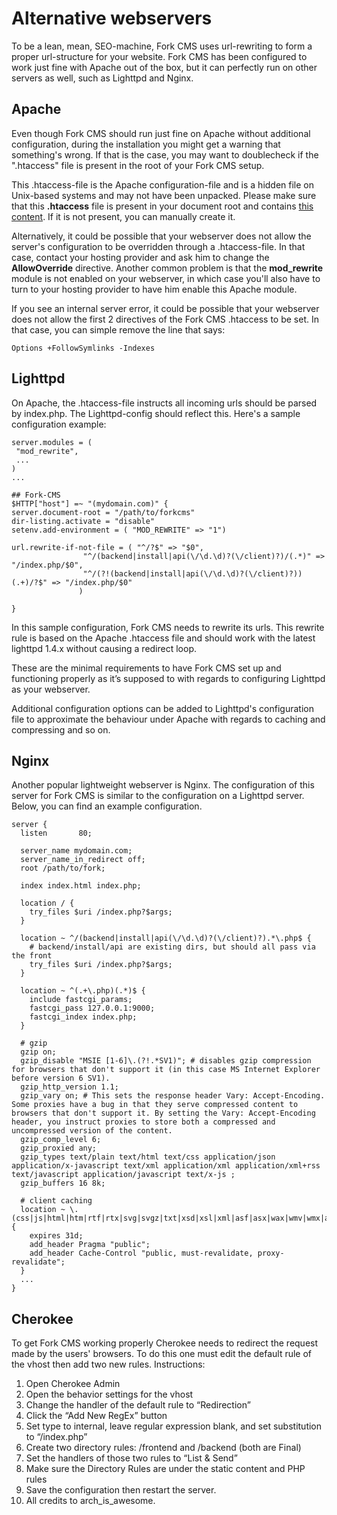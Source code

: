 # Alternative webservers

To be a lean, mean, SEO-machine, Fork CMS uses url-rewriting to form a proper url-structure for your website. Fork CMS has been configured to work just fine with Apache out of the box, but it can perfectly run on other servers as well, such as Lighttpd and Nginx.

## Apache

Even though Fork CMS should run just fine on Apache without additional configuration, during the installation you might get a warning that something's wrong. If that is the case, you may want to doublecheck if the ".htaccess" file is present in the root of your Fork CMS setup.

This .htaccess-file is the Apache configuration-file and is a hidden file on Unix-based systems and may not have been unpacked. Please make sure that this **.htaccess** file is present in your document root and contains [this content](https://github.com/forkcms/forkcms/blob/master/.htaccess#L1). If it is not present, you can manually create it.

Alternatively, it could be possible that your webserver does not allow the server's configuration to be overridden through a .htaccess-file. In that case, contact your hosting provider and ask him to change the **AllowOverride** directive. Another common problem is that the **mod_rewrite** module is not enabled on your webserver, in which case you'll also have to turn to your hosting provider to have him enable this Apache module.

If you see an internal server error, it could be possible that your webserver does not allow the first 2 directives of the Fork CMS .htaccess to be set. In that case, you can simple remove the line that says:

```
Options +FollowSymlinks -Indexes
```

## Lighttpd

On Apache, the .htaccess-file instructs all incoming urls should be parsed by index.php. The Lighttpd-config should reflect this. Here's a sample configuration example:

```
server.modules = (
 "mod_rewrite",
 ...
)
...

## Fork-CMS
$HTTP["host"] =~ "(mydomain.com)" {
server.document-root = "/path/to/forkcms"
dir-listing.activate = "disable"
setenv.add-environment = ( "MOD_REWRITE" => "1")

url.rewrite-if-not-file = ( "^/?$" => "$0",
                "^/(backend|install|api(\/\d.\d)?(\/client)?)/(.*)" => "/index.php/$0",
                "^/(?!(backend|install|api(\/\d.\d)?(\/client)?))(.+)/?$" => "/index.php/$0"
               )

}
```

In this sample configuration, Fork CMS needs to rewrite its urls. This rewrite rule is based on the Apache .htaccess file and should work with the latest lighttpd 1.4.x without causing a redirect loop.

These are the minimal requirements to have Fork CMS set up and functioning properly as it’s supposed to with regards to configuring Lighttpd as your webserver.

Additional configuration options can be added to Lighttpd's configuration file to approximate the behaviour under Apache with regards to caching and compressing and so on.

## Nginx

Another popular lightweight webserver is Nginx. The configuration of this server for Fork CMS is similar to the configuration on a Lighttpd server. Below, you can find an example configuration.

```
server {
  listen       80;

  server_name mydomain.com;
  server_name_in_redirect off;
  root /path/to/fork;

  index index.html index.php;
  
  location / {
  	try_files $uri /index.php?$args;
  }
  
  location ~ ^/(backend|install|api(\/\d.\d)?(\/client)?).*\.php$ {
  	# backend/install/api are existing dirs, but should all pass via the front
  	try_files $uri /index.php?$args;
  }
  
  location ~ ^(.+\.php)(.*)$ {
    include fastcgi_params;
    fastcgi_pass 127.0.0.1:9000;
    fastcgi_index index.php;
  }

  # gzip
  gzip on;
  gzip_disable "MSIE [1-6]\.(?!.*SV1)"; # disables gzip compression for browsers that don't support it (in this case MS Internet Explorer before version 6 SV1).
  gzip_http_version 1.1;
  gzip_vary on; # This sets the response header Vary: Accept-Encoding. Some proxies have a bug in that they serve compressed content to browsers that don't support it. By setting the Vary: Accept-Encoding header, you instruct proxies to store both a compressed and uncompressed version of the content.
  gzip_comp_level 6;
  gzip_proxied any;
  gzip_types text/plain text/html text/css application/json application/x-javascript text/xml application/xml application/xml+rss text/javascript application/javascript text/x-js ;
  gzip_buffers 16 8k;

  # client caching
  location ~ \.(css|js|html|htm|rtf|rtx|svg|svgz|txt|xsd|xsl|xml|asf|asx|wax|wmv|wmx|avi|bmp|class|divx|doc|docx|exe|gif|gz|gzip|ico|jpg|jpeg|jpe|mdb|mid|midi|mov|qt|mp3|m4a|mp4|m4v|mpeg|mpg|mpe|mpp|odb|odc|odf|odg|odp|ods|odt|ogg|pdf|png|pot|pps|ppt|pptx|ra|ram|swf|tar|tif|tiff|wav|wma|woff|wri|xla|xls|xlsx|xlt|xlw|zip)$ {
    expires 31d;
    add_header Pragma "public";
    add_header Cache-Control "public, must-revalidate, proxy-revalidate";
  }
  ...
}
```

## Cherokee

To get Fork CMS working properly Cherokee needs to redirect the request made by the users' browsers. To do this one must edit the default rule of the vhost then add two new rules. Instructions:

1. Open Cherokee Admin
2. Open the behavior settings for the vhost
3. Change the handler of the default rule to “Redirection”
4. Click the “Add New RegEx” button
5. Set type to internal, leave regular expression blank, and set substitution to “/index.php”
6. Create two directory rules: /frontend and /backend (both are Final)
7. Set the handlers of those two rules to “List & Send”
8. Make sure the Directory Rules are under the static content and PHP rules
9. Save the configuration then restart the server.
10. All credits to arch_is_awesome.

